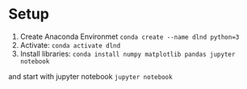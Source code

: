 # Setup

1. Create Anaconda Environmet `conda create --name dlnd python=3`
2. Activate: `conda activate dlnd`
3. Install libraries: `conda install numpy matplotlib pandas jupyter notebook`

and start with jupyter notebook `jupyter notebook`

